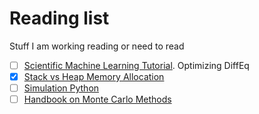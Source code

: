 # Reading list
Stuff I am working reading or need to read

  - [ ] [Scientific Machine Learning Tutorial](https://github.com/SciML/SciMLTutorials.jl). Optimizing DiffEq
  - [x] [Stack vs Heap Memory Allocation](http://net-informations.com/faq/net/stack-heap.htm)
  - [ ] [Simulation Python](https://simpy.readthedocs.io/en/latest/simpy_intro/)  
  - [ ] [Handbook on Monte Carlo Methods](https://people.smp.uq.edu.au/DirkKroese/montecarlohandbook/)
